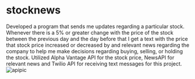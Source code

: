 # stocknews
Developed a program that sends me updates regarding a particular stock. Whenever there is a 5% or greater change with the price of the stock between the previous day and the day before that I get a text with the price that stock price increased or decreased by and relevant news regarding the company to help me make decisions regarding buying, selling, or holding the stock. Utilized Alpha Vantage API for the stock price, NewsAPI for relevant news and Twilio API for receiving text messages
for this project. 
![apipic](https://user-images.githubusercontent.com/89553093/152698692-dabe1461-25a9-445e-9afb-6473a42b377d.JPG)
